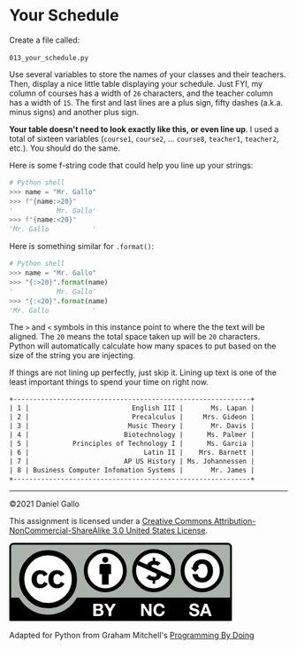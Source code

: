 # Your Schedule

Create a file called:

`013_your_schedule.py`

Use several variables to store the names of your classes and their teachers. Then, display a nice little table displaying your schedule. Just FYI, my column of courses has a width of `26` characters, and the teacher column has a width of `15`. The first and last lines are a plus sign, fifty dashes (a.k.a. minus signs) and another plus sign.

**Your table doesn't need to look exactly like this, or even line up**. I used a total of sixteen variables (`course1`, `course2`, ... `course8`, `teacher1`, `teacher2`, etc.). You should do the same.

Here is some f-string code that could help you line up your strings:
```python
# Python shell
>>> name = "Mr. Gallo"
>>> f"{name:>20}"
'           Mr. Gallo'
>>> f"{name:<20}"
'Mr. Gallo           '
```

Here is something similar for `.format()`:
```python
# Python shell
>>> name = "Mr. Gallo"
>>> "{:>20}".format(name)
'           Mr. Gallo'
>>> "{:<20}".format(name)
'Mr. Gallo           '
```

The `>` and `<` symbols in this instance point to where the the text will be aligned. The `20` means the total space taken up will be `20` characters. Python will automatically calculate how many spaces to put based on the size of the string you are injecting.

If things are not lining up perfectly, just skip it. Lining up text is one of the least important things to spend your time on right now.

```
+------------------------------------------------------------+
| 1 |                          English III |       Ms. Lapan |
| 2 |                          Precalculus |     Mrs. Gideon |
| 3 |                         Music Theory |       Mr. Davis |
| 4 |                        Biotechnology |      Ms. Palmer |
| 5 |           Principles of Technology I |      Ms. Garcia |
| 6 |                             Latin II |    Mrs. Barnett |
| 7 |                        AP US History | Ms. Johannessen |
| 8 | Business Computer Infomation Systems |       Mr. James |
+------------------------------------------------------------+
```
---


©2021 Daniel Gallo


This assignment is licensed under a
[Creative Commons Attribution-NonCommercial-ShareAlike 3.0 United States License](https://creativecommons.org/licenses/by-nc-sa/3.0/us/deed.en_US).  

![Creative Commons License](images/by-nc-sa.png)

Adapted for Python from Graham Mitchell's [Programming By Doing](https://programmingbydoing.com/)